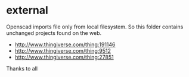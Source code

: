external
===================

Openscad imports file only from local filesystem. So this folder contains unchanged projects found on the web.

* http://www.thingiverse.com/thing:191146
* http://www.thingiverse.com/thing:9512
* http://www.thingiverse.com/thing:27851

Thanks to all
